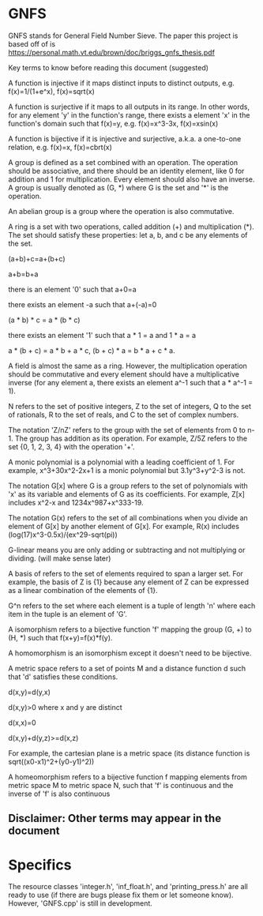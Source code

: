 # GNFS
GNFS stands for General Field Number Sieve. The paper this project is based off of is https://personal.math.vt.edu/brown/doc/briggs_gnfs_thesis.pdf

Key terms to know before reading this document (suggested)

A function is injective if it maps distinct inputs to distinct outputs, e.g. f(x)=1/(1+e^x), f(x)=sqrt(x)

A function is surjective if it maps to all outputs in its range. In other words, for any element 'y' in the function's range, there exists a element 'x' in the function's domain such that f(x)=y, e.g. f(x)=x^3-3x, f(x)=xsin(x)

A function is bijective if it is injective and surjective, a.k.a. a one-to-one relation, e.g. f(x)=x, f(x)=cbrt(x)

A group is defined as a set combined with an operation. The operation should be associative, and there should be an identity element, like 0 for addition and 1 for multiplication. Every element should also have an inverse. A group is usually denoted as (G, \*) where G is the set and '*' is the operation.

An abelian group is a group where the operation is also commutative.

A ring is a set with two operations, called addition (+) and multiplication (*). The set should satisfy these properties: let a, b, and c be any elements of the set.

(a+b)+c=a+(b+c)

a+b=b+a

there is an element '0' such that a+0=a

there exists an element -a such that a+(-a)=0

(a * b) * c = a * (b * c)

there exists an element '1' such that a * 1 = a and 1 * a = a

a * (b + c) = a * b + a * c, (b + c) * a = b * a + c * a.

A field is almost the same as a ring. However, the multiplication operation should be commutative and every element should have a multiplicative inverse (for any element a, there exists an element a^-1 such that a * a^-1 = 1).

N refers to the set of positive integers, Z to the set of integers, Q to the set of rationals, R to the set of reals, and C to the set of complex numbers.

The notation 'Z/nZ' refers to the group with the set of elements from 0 to n-1. The group has addition as its operation. For example, Z/5Z refers to the set {0, 1, 2, 3, 4} with the operation '+'.

A monic polynomial is a polynomial with a leading coefficient of 1. For example, x^3+30x^2-2x+1 is a monic polynomial but 3.1y^3+y^2-3 is not.

The notation G\[x\] where G is a group refers to the set of polynomials with 'x' as its variable and elements of G as its coefficients. For example, Z\[x\] includes x^2-x and 1234x^987+x^333-19.

The notation G(x) refers to the set of all combinations when you divide an element of G\[x\] by another element of G\[x\]. For example, R(x) includes (log(17)x^3-0.5x)/(ex^29-sqrt(pi))

G-linear means you are only adding or subtracting and not multiplying or dividing. (will make sense later)

A basis of refers to the set of elements required to span a larger set. For example, the basis of Z is {1} because any element of Z can be expressed as a linear combination of the elements of {1}.

G^n refers to the set where each element is a tuple of length 'n' where each item in the tuple is an element of 'G'.

A isomorphism refers to a bijective function 'f' mapping the group (G, +) to (H, \*) such that f(x+y)=f(x)\*f(y).

A homomorphism is an isomorphism except it doesn't need to be bijective.

A metric space refers to a set of points M and a distance function d such that 'd' satisfies these conditions.

d(x,y)=d(y,x)

d(x,y)>0 where x and y are distinct

d(x,x)=0

d(x,y)+d(y,z)>=d(x,z)

For example, the cartesian plane is a metric space (its distance function is sqrt((x0-x1)^2+(y0-y1)^2))

A homeomorphism refers to a bijective function f mapping elements from metric space M to metric space N, such that 'f' is continuous and the inverse of 'f' is also continuous
## Disclaimer: Other terms may appear in the document

# Specifics
The resource classes 'integer.h', 'inf_float.h', and 'printing_press.h' are all ready to use (if there are bugs please fix them or let someone know). However, 'GNFS.cpp' is still in development.
